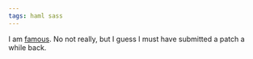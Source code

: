 ```yaml
---
tags: haml sass
---
```


I am [famous](http://nex-3.com/posts/84-haml-sass-2-2-released). No not really, but I guess I must have submitted a patch a while back.
